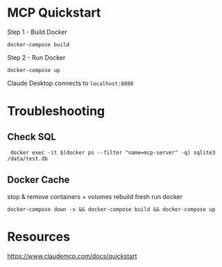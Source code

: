 # MCP Quickstart

Step 1 - Build Docker

```
docker-compose build
```


Step 2 - Run Docker

```
docker-compose up
```

Claude Desktop connects to ```localhost:8080```





# Troubleshooting

## Check SQL

```
 docker exec -it $(docker ps --filter "name=mcp-server" -q) sqlite3 /data/test.db
```

## Docker Cache

stop & remove containers + volumes
rebuild fresh
run docker
```
docker-compose down -v && docker-compose build && docker-compose up
```


# Resources

https://www.claudemcp.com/docs/quickstart



